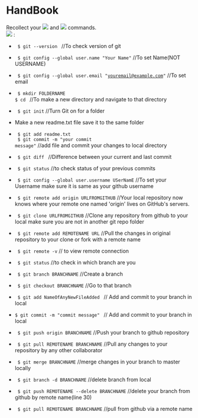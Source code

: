 # HandBook
Recollect your <img src="https://img.shields.io/badge/git----blue.svg?style=flat-square"> and <img src="https://img.shields.io/badge/npm--yellowgreen.svg?style=flat-square"> commands.
<br>
<img src="https://img.shields.io/badge/git----blue.svg?style=flat-square"> :
- <code> $ git --version </code>                                           //To check version of git

- <code> $ git config --global user.name "Your Name"</code>              //To set Name(NOT USERNAME)

- <code> $ git config --global user.email "youremail@example.com"</code> //To set email

- <code> $ mkdir FOLDERNAME<br>$ cd <FOLDERNAME></code> //To make a new directory and navigate to that directory

- <code> $ git init</code> //Turn Git on for a folder

- Make a new readme.txt file save it to the same folder<br>

- <code> $ git add readme.txt <br> $ git commit -m "your commit message"</code> //add file and commit your changes to local directory   
- <code> $ git diff </code> //Difference between your current and last commit

- <code> $ git status</code> //to check status of your previous commits

- <code> $ git config --global user.username USerNamE</code> //To set your Username make sure it is same as your github username

- <code> $ git remote add origin URLFROMGITHUB</code>   //Your local repository now knows where your remote one named 'origin' lives 
on GitHub's servers.                                                         

- <code> $ git clone URLFROMGITHUB</code> //Clone any repository from github to your local make sure you are not in another git repo 
folder         

- <code> $ git remote add REMOTENAME URL</code> //Pull the changes in original repository to your clone or fork with a remote name

- <code> $ git remote -v</code> // to view remote connection

- <code> $ git status</code> //to check in which branch are you

- <code> $ git branch BRANCHNAME</code> //Create a branch

- <code> $ git checkout BRANCHNAME</code> //Go to that branch

- <code> $ git add NameOfAnyNewFileAdded </code>
// Add and commit to your branch in local
- <code>$ git commit -m "commit message" </code>
 // Add and commit to your branch in local

- <code> $ git push origin BRANCHNAME</code> //Push your branch to github repository

- <code> $ git pull REMOTENAME BRANCHNAME</code> //Pull any changes to your repository by any other collaborator

- <code> $ git merge BRANCHNAME</code> //merge changes in your branch to master locally

- <code> $ git branch -d BRANCHNAME</code> //delete branch from local

- <code> $ git push REMOTENAME --delete BRANCHNAME</code> //delete your branch from github by remote name(line 30)

- <code> $ git pull REMOTENAME BRANCHNAME</code> //pull from github via a remote name
